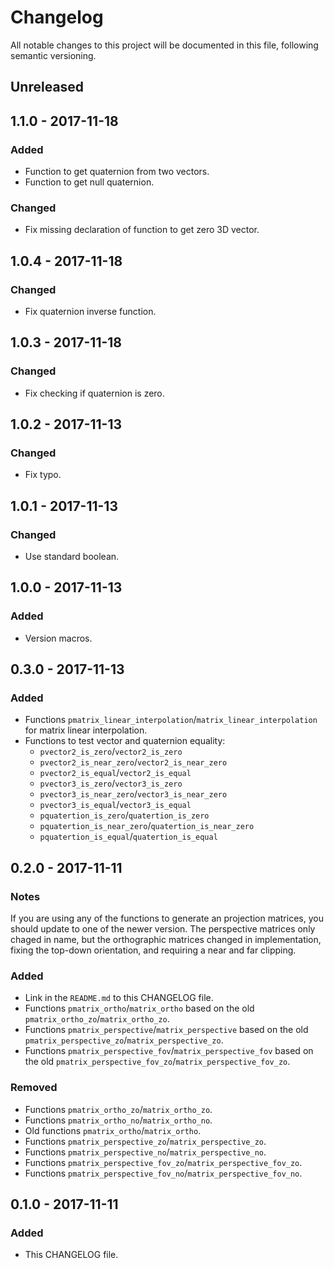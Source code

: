 # Changelog

All notable changes to this project will be documented in this file, following semantic versioning.

## Unreleased

## 1.1.0 - 2017-11-18

### Added

- Function to get quaternion from two vectors.
- Function to get null quaternion.

### Changed

- Fix missing declaration of function to get zero 3D vector.

## 1.0.4 - 2017-11-18

### Changed

- Fix quaternion inverse function.

## 1.0.3 - 2017-11-18

### Changed

- Fix checking if quaternion is zero.

## 1.0.2 - 2017-11-13

### Changed

- Fix typo.

## 1.0.1 - 2017-11-13

### Changed

- Use standard boolean.

## 1.0.0 - 2017-11-13

### Added

- Version macros.

## 0.3.0 - 2017-11-13

### Added

- Functions `pmatrix_linear_interpolation`/`matrix_linear_interpolation` for matrix linear interpolation.
- Functions to test vector and quaternion equality:
  - `pvector2_is_zero`/`vector2_is_zero`
  - `pvector2_is_near_zero`/`vector2_is_near_zero`
  - `pvector2_is_equal`/`vector2_is_equal`
  - `pvector3_is_zero`/`vector3_is_zero`
  - `pvector3_is_near_zero`/`vector3_is_near_zero`
  - `pvector3_is_equal`/`vector3_is_equal`
  - `pquatertion_is_zero`/`quatertion_is_zero`
  - `pquatertion_is_near_zero`/`quatertion_is_near_zero`
  - `pquatertion_is_equal`/`quatertion_is_equal`

## 0.2.0 - 2017-11-11

### Notes

If you are using any of the functions to generate an projection matrices, you should update to one of the newer version. The perspective matrices only chaged in name, but the orthographic matrices changed in implementation, fixing the top-down orientation, and requiring a near and far clipping.

### Added

- Link in the `README.md` to this CHANGELOG file.
- Functions `pmatrix_ortho`/`matrix_ortho` based on the old `pmatrix_ortho_zo`/`matrix_ortho_zo`.
- Functions `pmatrix_perspective`/`matrix_perspective` based on the old `pmatrix_perspective_zo`/`matrix_perspective_zo`.
- Functions `pmatrix_perspective_fov`/`matrix_perspective_fov` based on the old `pmatrix_perspective_fov_zo`/`matrix_perspective_fov_zo`.

### Removed

- Functions `pmatrix_ortho_zo`/`matrix_ortho_zo`.
- Functions `pmatrix_ortho_no`/`matrix_ortho_no`.
- Old functions `pmatrix_ortho`/`matrix_ortho`.
- Functions `pmatrix_perspective_zo`/`matrix_perspective_zo`.
- Functions `pmatrix_perspective_no`/`matrix_perspective_no`.
- Functions `pmatrix_perspective_fov_zo`/`matrix_perspective_fov_zo`.
- Functions `pmatrix_perspective_fov_no`/`matrix_perspective_fov_no`.

## 0.1.0 - 2017-11-11

### Added

- This CHANGELOG file.
